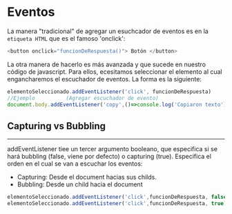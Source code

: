 # Eventos
La manera "tradicional" de agregar un esuchcador de eventos es en la `etiqueta HTML` que es el famoso 'onclick':
```` js
<button onclick="funcionDeRespuesta()"> Botón </button>
````

La otra manera de hacerlo es más avanzada y que sucede en nuestro código de javascript. Para ellos, ecesitamos seleccionar el elemento al cual engancharemos el escuchador de eventos. La forma es la siguiente:

```` js
elementoSeleccionado.addEventListener('click', funcionDeRespuesta)
//Ejemplo          (Agregar escuchador de evento)
document.body.addEventListener('copy',()=>console.log('Copiaron texto'));
````

## Capturing vs Bubbling
<hr>
addEventListener tiee un tercer argumento booleano, que especifica si se hará bubbling (false, viene por defecto) o capturing (true). Especifica el orden en el cual se van a escuchar los eventos:

* Capturing: Desde el document hacias sus childs.
* Bubbling: Desde un child hacia el document
```` js
elementoSeleccionado.addEventListener('click',funcionDeRespuesta, false)
elementoSeleccionado.addEventListener('click',funcionDeRespuesta, true)
````